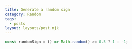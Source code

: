 ```yaml
---
title: Generate a random sign
category: Random
tags:
  - posts
layout: layouts/post.njk
---
```


```js
const randomSign = () => Math.random() >= 0.5 ? 1 : -1;
```